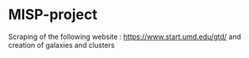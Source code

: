 # MISP-project
Scraping of the following website : https://www.start.umd.edu/gtd/ and creation of galaxies and clusters
